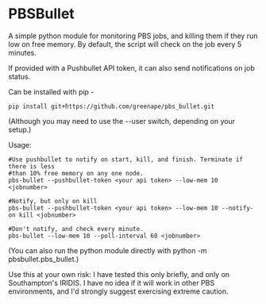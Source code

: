 # PBSBullet

A simple python module for monitoring PBS jobs, and killing them if they run low on free memory.
By default, the script will check on the job every 5 minutes.

If provided with a Pushbullet API token, it can also send notifications on job status.

Can be installed with pip -

    pip install git+https://github.com/greenape/pbs_bullet.git

(Although you may need to use the --user switch, depending on your setup.)

Usage:

```
#Use pushbullet to notify on start, kill, and finish. Terminate if there is less
#than 10% free memory on any one node.
pbs-bullet --pushbullet-token <your api token> --low-mem 10 <jobnumber>

#Notify, but only on kill
pbs-bullet --pushbullet-token <your api token> --low-mem 10 --notify-on kill <jobnumber>

#Don't notify, and check every minute.
pbs-bullet --low-mem 10 --poll-interval 60 <jobnumber>
```

(You can also run the python module directly with python -m pbsbullet.pbs_bullet.)

Use this at your own risk: I have tested this only briefly, and only on Southampton's IRIDIS. I have no idea if it will
work in other PBS environments, and I'd strongly suggest exercising extreme caution.